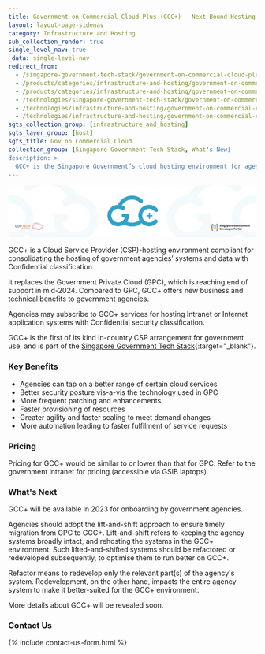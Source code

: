 ```yaml
---
title: Government on Commercial Cloud Plus (GCC+) - Next-Bound Hosting for Confidential Systems
layout: layout-page-sidenav
category: Infrastructure and Hosting
sub_collection_render: true
single_level_nav: true
_data: single-level-nav
redirect_from:
  - /singapore-government-tech-stack/government-on-commercial-cloud-plus
  - /products/categories/infrastructure-and-hosting/government-on-commercial-cloud-plus/
  - /products/categories/infrastructure-and-hosting/government-on-commercial-cloud-plus.html
  - /technologies/singapore-government-tech-stack/government-on-commercial-cloud-plus
  - /technologies/infrastructure-and-hosting/government-on-commercial-cloud-plus/
  - /technologies/infrastructure-and-hosting/government-on-commercial-cloud-plus.html
sgts_collection_group: [infrastructure_and_hosting]
sgts_layer_group: [host]
sgts_title: Gov on Commercial Cloud
collection_group: [Singapore Government Tech Stack, What's New]
description: >
  GCC+ is the Singapore Government’s cloud hosting environment for agencies’ systems and data with Confidential classification.
---
```


![GCC+ header banner](/assets/img/GCC-Plus-HeaderBanner-v3.png)

GCC+ is a Cloud Service Provider (CSP)-hosting environment compliant for consolidating the hosting of government agencies’ systems and data with Confidential classification

It replaces the Government Private Cloud (GPC), which is reaching end of support in mid-2024. Compared to GPC, GCC+ offers new business and technical benefits to government agencies.

Agencies may subscribe to GCC+ services for hosting Intranet or Internet application systems with Confidential security classification.

GCC+ is the first of its kind in-country CSP arrangement for government use, and is part of the [Singapore Government Tech Stack](/singapore-government-tech-stack/){:target="\_blank"}.

### Key Benefits

- Agencies can tap on a better range of certain cloud services
- Better security posture vis-a-vis the technology used in GPC
- More frequent patching and enhancements
- Faster provisioning of resources
- Greater agility and faster scaling to meet demand changes
- More automation leading to faster fulfilment of service requests

### Pricing

Pricing for GCC+ would be similar to or lower than that for GPC.  Refer to the government intranet for pricing (accessible via GSIB laptops).

### What's Next

GCC+ will be available in 2023 for onboarding by government agencies.

Agencies should adopt the lift-and-shift approach to ensure timely migration from GPC to GCC+. Lift-and-shift refers to keeping the agency systems broadly intact, and rehosting the systems in the GCC+ environment. Such lifted-and-shifted systems should be refactored or redeveloped subsequently, to optimise them to run better on GCC+.

Refactor means to redevelop only the relevant part(s) of the agency's system. Redevelopment, on the other hand, impacts the entire agency system to make it better-suited for the GCC+ environment.

More details about GCC+ will be revealed soon.

### Contact Us
{% include contact-us-form.html %}


